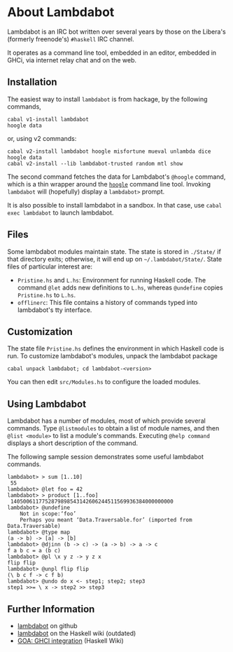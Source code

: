 # About Lambdabot

Lambdabot is an IRC bot written over several years by those on the Libera's
(formerly freenode's) `#haskell` IRC channel.

It operates as a command line tool, embedded in an editor, embedded in GHCi,
via internet relay chat and on the web.

## Installation

The easiest way to install `lambdabot` is from hackage, by the following
commands,

    cabal v1-install lambdabot
    hoogle data

or, using v2 commands:

    cabal v2-install lambdabot hoogle misfortune mueval unlambda dice
    hoogle data
    cabal v2-install --lib lambdabot-trusted random mtl show

The second command fetches the data for Lambdabot's `@hoogle` command, which
is a thin wrapper around the [`hoogle`](https://www.haskell.org/hoogle/)
command line tool. Invoking `lambdabot` will (hopefully) display a
`lambdabot>` prompt.

It is also possible to install lambdabot in a sandbox. In that case, use
`cabal exec lambdabot` to launch lambdabot.

## Files

Some lambdabot modules maintain state. The state is stored in `./State/`
if that directory exits; otherwise, it will end up on `~/.lambdabot/State/`.
State files of particular interest are:

 * `Pristine.hs` and `L.hs`: Environment for running Haskell code.
   The command `@let` adds new definitions to `L.hs`, whereas `@undefine`
   copies `Pristine.hs` to `L.hs`.
 * `offlinerc`: This file contains a history of commands typed into
   lambdabot's tty interface.

## Customization

The state file `Pristine.hs` defines the environment in which Haskell code
is run. To customize lambdabot's modules, unpack the lambdabot package

    cabal unpack lambdabot; cd lambdabot-<version>

You can then edit `src/Modules.hs` to configure the loaded modules.

## Using Lambdabot

Lambdabot has a number of modules, most of which provide several commands.
Type `@listmodules` to obtain a list of module names, and then
`@list <module>` to list a module's commands. Executing `@help command`
displays a short description of the command.

The following sample session demonstrates some useful lambdabot commands.

    lambdabot> > sum [1..10]
     55
    lambdabot> @let foo = 42
    lambdabot> > product [1..foo]
     1405006117752879898543142606244511569936384000000000
    lambdabot> @undefine
        Not in scope:‘foo’
        Perhaps you meant ‘Data.Traversable.for’ (imported from Data.Traversable)
    lambdabot> @type map
    (a -> b) -> [a] -> [b]
    lambdabot> @djinn (b -> c) -> (a -> b) -> a -> c
    f a b c = a (b c)
    lambdabot> @pl \x y z -> y z x
    flip flip
    lambdabot> @unpl flip flip
    (\ b c f -> c f b)
    lambdabot> @undo do x <- step1; step2; step3
    step1 >>= \ x -> step2 >> step3

## Further Information

- [lambdabot](https://github.com/lambdabot/lambdabot) on github
- [lambdabot](https://wiki.haskell.org/Lambdabot) on the Haskell wiki (outdated)
- [GOA: GHCI integration](https://wiki.haskell.org/GHC/GHCi#GHCi_on_Acid) (Haskell Wiki)
